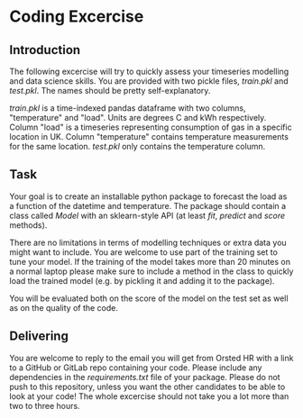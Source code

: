 # Coding Excercise

## Introduction

The following excercise will try to quickly assess your timeseries modelling and data science skills.
You are provided with two pickle files, *train.pkl* and *test.pkl*. The names should be pretty self-explanatory.

*train.pkl* is a time-indexed pandas dataframe with two columns, "temperature" and "load". Units are degrees C and kWh respectively. Column "load" is a timeseries representing consumption of gas in a specific location in UK. Column "temperature" contains temperature measurements for the same location. *test.pkl* only contains the temperature column.

## Task

Your goal is to create an installable python package to forecast the load as a function of the datetime and temperature. 
The package should contain a class called *Model* with an sklearn-style API (at least *fit*, *predict* and *score* methods).

There are no limitations in terms of modelling techniques or extra data you might want to include. 
You are welcome to use part of the training set to tune your model.
If the training of the model takes more than 20 minutes on a normal laptop please make sure to include a method in the class to quickly load the trained model (e.g. by pickling it and adding it to the package).

You will be evaluated both on the score of the model on the test set as well as on the quality of the code. 


##  Delivering

You are welcome to reply to the email you will get from Orsted HR with a link to a GitHub or GitLab repo containing your code. Please include any dependencies in the *requirements.txt* file of your package. Please do not push to this repository, unless you want the other candidates to be able to look at your code!
The whole excercise should not take you a lot more than two to three hours. 
